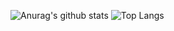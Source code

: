 ![Anurag's github stats](https://github-readme-stats.vercel.app/api?username=jihyeunwoo&show_icons=true&theme=tokyonight)
![Top Langs](https://github-readme-stats.vercel.app/api/top-langs/?username=jihyeunwoo&layout=compact&theme=tokyonight)
